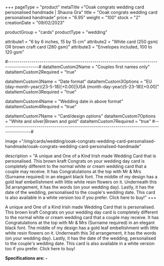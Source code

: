 +++
pageType = "product"
metaTitle ="Ooak congrats wedding card personalised handmade | Shauna Gra"
title = "Ooak congrats wedding card personalised handmade"
price = "6.95"
weight = "100"
stock = "2"
creationDate = "09/02/2023"

productGroup = "cards"
productType = "wedding"
 
attribute1 = "6 by 6 inches, 15 by 15 cm" 
attribute2 = "White card (250 gsm) OR brown craft card (280 gsm)"
attribute3 = "Envelopes included, 100 to 120 gsm"
 

#---------------------------------------------------------------------------------------------#
dataItemCustom2Name = "Couples first names only"
dataItemCustom2Required = "true"

dataItemCustom3Name = "Date format"
dataItemCustom3Options = "EU (day-month-year)(23-5-18)[+0.00]|USA (month-day-year)(5-23-18)[+0.00]"
dataItemCustom3Required = "true"

dataItemCustom4Name = "Wedding date in above format"
dataItemCustom4Required = "true"

dataItemCustom7Name = "Card/design options"
dataItemCustom7Options = "White and silver|Brown and gold"
dataItemCustom7Required = "true"
#---------------------------------------------------------------------------------------------#

image ="/img/cards/wedding/ooak-congrats-wedding-card-personalised-handmade/ooak-congrats-wedding-card-personalised-handmade"
 
description = "A unique and One of a Kind Irish made Wedding Card that is personalised.  This brown kraft Congrats on your wedding day card is completely different to the normal white or cream wedding card that a couple may receive.  It has Congratulations at the top with Mr & Mrs (Surname required) in an elegant black font.  The middle of my design has a gold leaf embellishment with little white resin flowers on it.  Underneath this 3d arrangement, it has the words (on your wedding day).  Lastly, it has the date of the wedding, personalised to the couple's wedding date.  This card is also available in a white version too if you prefer.  Click here to buy!"
+++

A unique and One of a Kind Irish made Wedding Card that is personalised. This brown kraft Congrats on your wedding day card is completely different to the normal white or cream wedding card that a couple may receive. It has Congratulations at the top with Mr & Mrs (Surname required) in an elegant black font. The middle of my design has a gold leaf embellishment with little white resin flowers on it. Underneath this 3d arrangement, it has the words (on your wedding day). Lastly, it has the date of the wedding, personalised to the couple's wedding date. This card is also available in a white version too if you prefer. Click here to buy!

**Specifications are: -**
